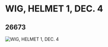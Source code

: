# WIG, HELMET 1, DEC. 4
## 26673
![WIG, HELMET 1, DEC. 4](https://lc-www-live-s.legocdn.com/media/bricks/5/2/6152129.jpg)